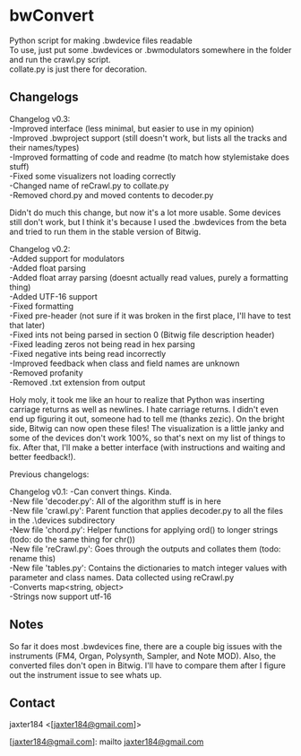# bwConvert
Python script for making .bwdevice files readable  
To use, just put some .bwdevices or .bwmodulators somewhere in the folder and run the crawl.py script.  
collate.py is just there for decoration.

## Changelogs  

Changelog v0.3:  
-Improved interface (less minimal, but easier to use in my opinion)  
-Improved .bwproject support (still doesn't work, but lists all the tracks and their names/types)  
-Improved formatting of code and readme (to match how stylemistake does stuff)  
-Fixed some visualizers not loading correctly  
-Changed name of reCrawl.py to collate.py  
-Removed chord.py and moved contents to decoder.py  

Didn't do much this change, but now it's a lot more usable. Some devices still don't work, but I think it's because I used the .bwdevices from the beta and tried to run them in the stable version of Bitwig.

Changelog v0.2:  
-Added support for modulators  
-Added float parsing  
-Added float array parsing (doesnt actually read values, purely a formatting thing)  
-Added UTF-16 support  
-Fixed formatting  
-Fixed pre-header (not sure if it was broken in the first place, I'll have to test that later)  
-Fixed ints not being parsed in section 0 (Bitwig file description header)  
-Fixed leading zeros not being read in hex parsing  
-Fixed negative ints being read incorrectly  
-Improved feedback when class and field names are unknown  
-Removed profanity  
-Removed .txt extension from output  

Holy moly, it took me like an hour to realize that Python was inserting carriage returns as well as newlines. I hate carriage returns. I didn't even end up figuring it out, someone had to tell me (thanks zezic). On the bright side, Bitwig can now open these files! The visualization is a little janky and some of the devices don't work 100%, so that's next on my list of things to fix. After that, I'll make a better interface (with instructions and waiting and better feedback!).


Previous changelogs:

Changelog v0.1:
-Can convert things. Kinda.  
-New file 'decoder.py': All of the algorithm stuff is in here  
-New file 'crawl.py': Parent function that applies decoder.py to all the files in the .\devices subdirectory  
-New file 'chord.py': Helper functions for applying ord() to longer strings (todo: do the same thing for chr())  
-New file 'reCrawl.py': Goes through the outputs and collates them (todo: rename this)  
-New file 'tables.py': Contains the dictionaries to match integer values with parameter and class names. Data collected using reCrawl.py  
-Converts map<string, object>  
-Strings now support utf-16  

## Notes    
So far it does most .bwdevices fine, there are a couple big issues with the instruments (FM4, Organ, Polysynth, Sampler, and Note MOD). Also, the converted files don't open in Bitwig. I'll have to compare them after I figure out the instrument issue to see whats up.

## Contact    
jaxter184 <[jaxter184@gmail.com]>

[jaxter184@gmail.com]: mailto jaxter184@gmail.com
